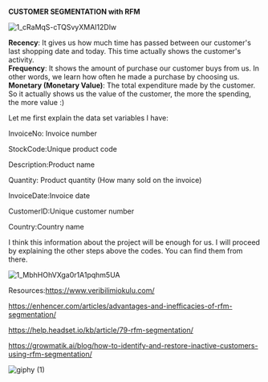 **CUSTOMER SEGMENTATION with RFM**


![1_cRaMqS-cTQSvyXMAI12Dlw](https://user-images.githubusercontent.com/58116973/126073954-fa449d13-72b3-41af-9d77-be2cf1d567d2.png)

**Recency**: It gives us how much time has passed between our customer's last shopping date and today. This time actually shows the customer's activity.
<br>
**Frequency**: It shows the amount of purchase our customer buys from us. In other words, we learn how often he made a purchase by choosing us.
<br>
**Monetary (Monetary Value)**: The total expenditure made by the customer. So it actually shows us the value of the customer, the more the spending, the more value :)
<br>


Let me first explain the data set variables I have:

InvoiceNo: Invoice number

StockCode:Unique product code

Description:Product name

Quantity: Product quantity (How many sold on the invoice)

InvoiceDate:Invoice date

CustomerID:Unique customer number

Country:Country name

I think this information about the project will be enough for us. I will proceed by explaining the other steps above the codes. You can find them from there.

![1_MbhHOhVXga0r1A1pqhm5UA](https://user-images.githubusercontent.com/58116973/126074043-72c73f29-a834-4b54-ab12-d35d1e0b03a1.png)

Resources:https://www.veribilimiokulu.com/

https://enhencer.com/articles/advantages-and-inefficacies-of-rfm-segmentation/

https://help.headset.io/kb/article/79-rfm-segmentation/

https://growmatik.ai/blog/how-to-identify-and-restore-inactive-customers-using-rfm-segmentation/

![giphy (1)](https://user-images.githubusercontent.com/58116973/126074176-1a2597a6-bce2-4ae1-9578-bd15b8efa31a.gif)


